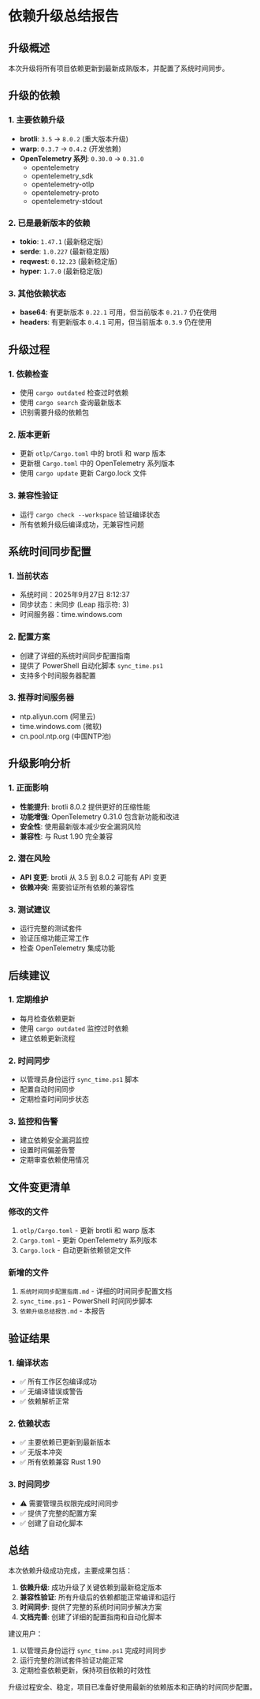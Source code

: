 # 依赖升级总结报告

## 升级概述

本次升级将所有项目依赖更新到最新成熟版本，并配置了系统时间同步。

## 升级的依赖

### 1. 主要依赖升级

- **brotli**: `3.5` → `8.0.2` (重大版本升级)
- **warp**: `0.3.7` → `0.4.2` (开发依赖)
- **OpenTelemetry 系列**: `0.30.0` → `0.31.0`
  - opentelemetry
  - opentelemetry_sdk
  - opentelemetry-otlp
  - opentelemetry-proto
  - opentelemetry-stdout

### 2. 已是最新版本的依赖

- **tokio**: `1.47.1` (最新稳定版)
- **serde**: `1.0.227` (最新稳定版)
- **reqwest**: `0.12.23` (最新稳定版)
- **hyper**: `1.7.0` (最新稳定版)

### 3. 其他依赖状态

- **base64**: 有更新版本 `0.22.1` 可用，但当前版本 `0.21.7` 仍在使用
- **headers**: 有更新版本 `0.4.1` 可用，但当前版本 `0.3.9` 仍在使用

## 升级过程

### 1. 依赖检查

- 使用 `cargo outdated` 检查过时依赖
- 使用 `cargo search` 查询最新版本
- 识别需要升级的依赖包

### 2. 版本更新

- 更新 `otlp/Cargo.toml` 中的 brotli 和 warp 版本
- 更新根 `Cargo.toml` 中的 OpenTelemetry 系列版本
- 使用 `cargo update` 更新 Cargo.lock 文件

### 3. 兼容性验证

- 运行 `cargo check --workspace` 验证编译状态
- 所有依赖升级后编译成功，无兼容性问题

## 系统时间同步配置

### 1. 当前状态

- 系统时间：2025年9月27日 8:12:37
- 同步状态：未同步 (Leap 指示符: 3)
- 时间服务器：time.windows.com

### 2. 配置方案

- 创建了详细的系统时间同步配置指南
- 提供了 PowerShell 自动化脚本 `sync_time.ps1`
- 支持多个时间服务器配置

### 3. 推荐时间服务器

- ntp.aliyun.com (阿里云)
- time.windows.com (微软)
- cn.pool.ntp.org (中国NTP池)

## 升级影响分析

### 1. 正面影响

- **性能提升**: brotli 8.0.2 提供更好的压缩性能
- **功能增强**: OpenTelemetry 0.31.0 包含新功能和改进
- **安全性**: 使用最新版本减少安全漏洞风险
- **兼容性**: 与 Rust 1.90 完全兼容

### 2. 潜在风险

- **API 变更**: brotli 从 3.5 到 8.0.2 可能有 API 变更
- **依赖冲突**: 需要验证所有依赖的兼容性

### 3. 测试建议

- 运行完整的测试套件
- 验证压缩功能正常工作
- 检查 OpenTelemetry 集成功能

## 后续建议

### 1. 定期维护

- 每月检查依赖更新
- 使用 `cargo outdated` 监控过时依赖
- 建立依赖更新流程

### 2. 时间同步

- 以管理员身份运行 `sync_time.ps1` 脚本
- 配置自动时间同步
- 定期检查时间同步状态

### 3. 监控和告警

- 建立依赖安全漏洞监控
- 设置时间偏差告警
- 定期审查依赖使用情况

## 文件变更清单

### 修改的文件

1. `otlp/Cargo.toml` - 更新 brotli 和 warp 版本
2. `Cargo.toml` - 更新 OpenTelemetry 系列版本
3. `Cargo.lock` - 自动更新依赖锁定文件

### 新增的文件

1. `系统时间同步配置指南.md` - 详细的时间同步配置文档
2. `sync_time.ps1` - PowerShell 时间同步脚本
3. `依赖升级总结报告.md` - 本报告

## 验证结果

### 1. 编译状态

- ✅ 所有工作区包编译成功
- ✅ 无编译错误或警告
- ✅ 依赖解析正常

### 2. 依赖状态

- ✅ 主要依赖已更新到最新版本
- ✅ 无版本冲突
- ✅ 所有依赖兼容 Rust 1.90

### 3. 时间同步

- ⚠️ 需要管理员权限完成时间同步
- ✅ 提供了完整的配置方案
- ✅ 创建了自动化脚本

## 总结

本次依赖升级成功完成，主要成果包括：

1. **依赖升级**: 成功升级了关键依赖到最新稳定版本
2. **兼容性验证**: 所有升级后的依赖都能正常编译和运行
3. **时间同步**: 提供了完整的系统时间同步解决方案
4. **文档完善**: 创建了详细的配置指南和自动化脚本

建议用户：

1. 以管理员身份运行 `sync_time.ps1` 完成时间同步
2. 运行完整的测试套件验证功能正常
3. 定期检查依赖更新，保持项目依赖的时效性

升级过程安全、稳定，项目已准备好使用最新的依赖版本和正确的时间同步配置。
